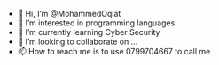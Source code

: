 - 👋 Hi, I’m @MohammedOqlat
- 👀 I’m interested in programming languages
- 🌱 I’m currently learning Cyber Security
- 💞️ I’m looking to collaborate on ...
- 📫 How to reach me is to use 0799704667 to call me

<!---
MohammedOqlat/MohammedOqlat is a ✨ special ✨ repository because its `README.md` (this file) appears on your GitHub profile.
You can click the Preview link to take a look at your changes.
--->
